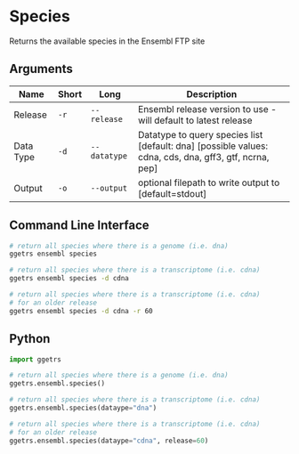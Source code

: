 # Species

Returns the available species in the Ensembl FTP site

## Arguments

| Name | Short | Long | Description |
|------|-------|------|-------------|
| Release | `-r` | `--release` | Ensembl release version to use - will default to latest release |
| Data Type | `-d` | `--datatype` | Datatype to query species list [default: dna] [possible values: cdna, cds, dna, gff3, gtf, ncrna, pep] |
| Output | `-o` | `--output` | optional filepath to write output to [default=stdout] |

## Command Line Interface

```bash
# return all species where there is a genome (i.e. dna)
ggetrs ensembl species

# return all species where there is a transcriptome (i.e. cdna)
ggetrs ensembl species -d cdna

# return all species where there is a transcriptome (i.e. cdna)
# for an older release
ggetrs ensembl species -d cdna -r 60
```

## Python

```python
import ggetrs

# return all species where there is a genome (i.e. dna)
ggetrs.ensembl.species()

# return all species where there is a transcriptome (i.e. cdna)
ggetrs.ensembl.species(dataype="dna")

# return all species where there is a transcriptome (i.e. cdna)
# for an older release
ggetrs.ensembl.species(dataype="cdna", release=60)
```
